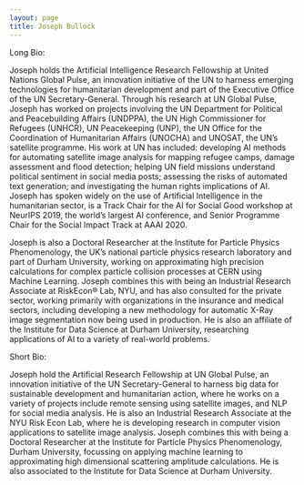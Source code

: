 ```yaml
---
layout: page
title: Joseph Bullock
---
```


Long Bio:

Joseph holds the Artificial Intelligence Research Fellowship at United Nations Global Pulse, an innovation initiative of the UN to harness emerging technologies for humanitarian development and part of the Executive Office of the UN Secretary-General. Through his research at UN Global Pulse, Joseph has worked on projects involving the UN Department for Political and Peacebuilding Affairs (UNDPPA), the UN High Commissioner for Refugees (UNHCR), UN Peacekeeping (UNP), the UN Office for the Coordination of Humanitarian Affairs (UNOCHA) and UNOSAT, the UN’s satellite programme. His work at UN has included: developing AI methods for automating satellite image analysis for mapping refugee camps, damage assessment and flood detection; helping UN field missions understand political sentiment in social media posts; assessing the risks of automated text generation; and investigating the human rights implications of AI. Joseph has spoken widely on the use of Artificial Intelligence in the humanitarian sector, is a Track Chair for the AI for Social Good workshop at NeurIPS 2019, the world’s largest AI conference, and Senior Programme Chair for the Social Impact Track at AAAI 2020.

Joseph is also a Doctoral Researcher at the Institute for Particle Physics Phenomenology, the UK’s national particle physics research laboratory and part of Durham University, working on approximating high precision calculations for complex particle collision processes at CERN using Machine Learning. Joseph combines this with being an Industrial Research Associate at RiskEcon® Lab, NYU, and has also consulted for the private sector, working primarily with organizations in the insurance and medical sectors, including developing a new methodology for automatic X-Ray image segmentation now being used in production. He is also an affiliate of the Institute for Data Science at Durham University, researching applications of AI to a variety of real-world problems.

Short Bio:

Joseph hold the Artificial Research Fellowship at UN Global Pulse, an innovation initiative of the UN Secretary-General to harness big data for sustainable development and humanitarian action, where he works on a variety of projects include remote sensing using satellite images, and NLP for social media analysis. He is also an Industrial Research Associate at the NYU Risk Econ Lab, where he is developing research in computer vision applications to satellite image analysis. Joseph combines this with being a Doctoral Researcher at the Institute for Particle Physics Phenomenology, Durham University, focussing on applying machine learning to approximating high dimensional scattering amplitude calculations. He is also associated to the Institute for Data Science at Durham University.